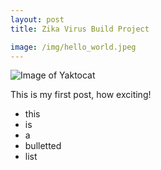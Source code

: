 ```yaml
---
layout: post
title: Zika Virus Build Project

image: /img/hello_world.jpeg
---
```


![Image of Yaktocat](/img/hello_world.jpeg)


This is my first post, how exciting!
- this
- is
- a
- bulletted
- list
